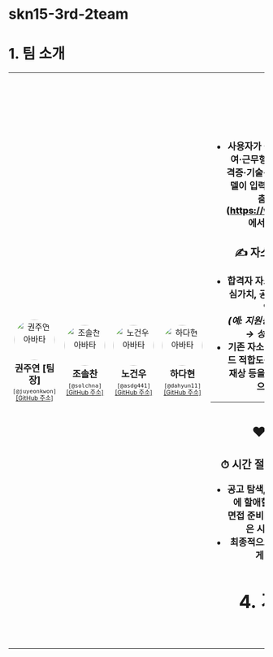 # skn15-3rd-2team

# 1. 팀 소개
<table>
  <tr>
    <td align="center" width="150" style="padding:6px 8px;">
      <a href="https://github.com/juyeonkwon" style="text-decoration:none;">
        <img src="https://github.com/juyeonkwon.png" width="80" style="border-radius:50%;" alt="권주연 아바타"/><br/>
      </a>
      <div style="font-size:18px; font-weight:800; line-height:1.25; margin-top:6px;">권주연 [팀장]</div>
      <div style="font-size:13px; margin-top:4px;"><code>[@juyeonkwon]</code></div>
      <div style="font-size:12px; line-height:1.2;"><a href="https://github.com/juyeonkwon">[GitHub 주소]</a></div>
    </td>
    <td align="center" width="150" style="padding:6px 8px;">
      <a href="https://github.com/solchna" style="text-decoration:none;">
        <img src="https://github.com/solchna.png" width="80" style="border-radius:50%;" alt="조솔찬 아바타"/><br/>
      </a>
      <div style="font-size:18px; font-weight:800; line-height:1.25; margin-top:6px;">조솔찬</div>
      <div style="font-size:13px; margin-top:4px;"><code>[@solchna]</code></div>
      <div style="font-size:12px; line-height:1.2;"><a href="https://github.com/solchna">[GitHub 주소]</a></div>
    </td>
    <td align="center" width="150" style="padding:6px 8px;">
      <a href="https://github.com/asdg441" style="text-decoration:none;">
        <img src="https://github.com/asdg441.png" width="80" style="border-radius:50%;" alt="노건우 아바타"/><br/>
      </a>
      <div style="font-size:18px; font-weight:800; line-height:1.25; margin-top:6px;">노건우</div>
      <div style="font-size:13px; margin-top:4px;"><code>[@asdg441]</code></div>
      <div style="font-size:12px; line-height:1.2;"><a href="https://github.com/asdg441">[GitHub 주소]</a></div>
    </td>
    <td align="center" width="150" style="padding:6px 8px;">
      <a href="https://github.com/dahyun11" style="text-decoration:none;">
        <img src="https://github.com/dahyun11.png" width="80" style="border-radius:50%;" alt="하다현 아바타"/><br/>
      </a>
      <div style="font-size:18px; font-weight:800; line-height:1.25; margin-top:6px;">하다현</div>
      <div style="font-size:13px; margin-top:4px;"><code>[@dahyun11]</code></div>
      <div style="font-size:12px; line-height:1.2;"><a href="https://github.com/dahyun11">[GitHub 주소]</a></div>
    </td>
    <td align="center" width="150" style="padding:6px 8px;">
      <a href="https://github.com/jeong-mincheol" style="text-decoration:none;">
        <img src="https://github.com/jeong-mincheol.png" width="80" style="border-radius:50%;" alt="정민철 아바타"/><br/>
      </a>
      <div style="font-size:18px; font-weight:800;템**입니다.

### 🔗 공고
- 사용자가 원하는 **조건(직무·지역·급여·근무형태)** 과 사용자의 **역량(자격증·기술·프로젝트)** 을 입력하면 모델이 입력한 키워드를 기반으로 **맞춤 공고**를 잡코리아(https://www.jobkorea.co.kr/) 에서 가져와 제공합니다.

### ✍️ 자소서 생성 및 첨삭
- **합격자 자소서 패턴**, **기업 인재상·핵심가치**, 공고의 **키워드**를 반영해 초안을 생성합니다  
  _(예: 지원동기 → 역량 → 경험/성과 → 성장계획, STAR 구조)_  
- 기존 자소서는 **톤·분량·가독성·키워드 적합도**를 자동 조정하고, **기업 인재상** 등을 참고하여 **회사 맞춤 버전**으로 다듬어 줍니다.

---

## ❤️ 기대효과

### ⏱ 시간 절약 & 지원 생산성 ↑
- 공고 탐색, 자기소개서 작성·첨삭 등에 할애할 **시간이 크게 줄어들고**,  
  **면접 준비 등 본질적인 단계**에 더 많은 시간을 쓸 수 있습니다.  
- 최종적으로는 **취업 준비 효율이 크게 상승**할 것 입니다.




# 4. 기술 스택
<img src="https://img.shields.io/badge/python-%233776AB.svg?&style=for-the-badge&logo=python&logoColor=white" /><img src="https://img.shields.io/badge/postgresql-%23336791.svg?&style=for-the-badge&logo=postgresql&logoColor=white" /><img src="https://img.shields.io/badge/openai-%23412991.svg?&style=for-the-badge&logo=openai&logoColor=white" />
<img src="https://img.shields.io/badge/pandas-%23150458.svg?&style=for-the-badge&logo=pandas&logoColor=white" />


